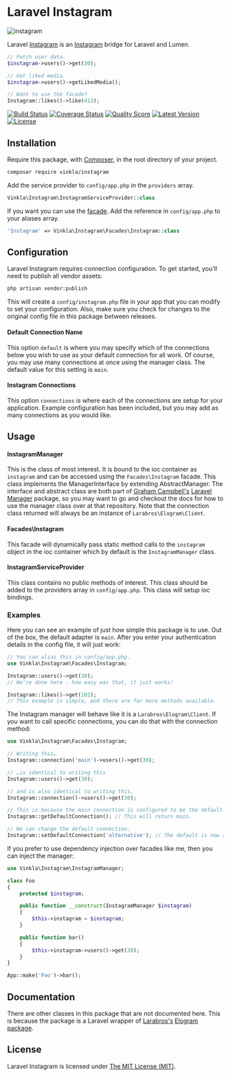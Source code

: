 Laravel Instagram
=================

![instagram](https://cloud.githubusercontent.com/assets/499192/11020990/f0f31dea-8632-11e5-95b1-77e72c7ba271.png)

Laravel [Instagram](http://instagram.com/developer) is an [Instagram](http://instagram.com/developer) bridge for Laravel and Lumen.

```php
// Fetch user data.
$instagram->users()->get(30);

// Get liked media.
$instagram->users()->getLikedMedia();

// Want to use the facade?
Instagram::likes()->like(413);
```

[![Build Status](https://img.shields.io/travis/vinkla/instagram/master.svg?style=flat)](https://travis-ci.org/vinkla/instagram)
[![Coverage Status](https://img.shields.io/scrutinizer/coverage/g/vinkla/instagram.svg?style=flat)](https://scrutinizer-ci.com/g/vinkla/instagram/code-structure)
[![Quality Score](https://img.shields.io/scrutinizer/g/vinkla/instagram.svg?style=flat)](https://scrutinizer-ci.com/g/vinkla/instagram)
[![Latest Version](https://img.shields.io/github/release/vinkla/instagram.svg?style=flat)](https://github.com/vinkla/instagram/releases)
[![License](https://img.shields.io/packagist/l/vinkla/instagram.svg?style=flat)](https://packagist.org/packages/vinkla/instagram)

## Installation
Require this package, with [Composer](https://getcomposer.org/), in the root directory of your project.

```bash
composer require vinkla/instagram
```

Add the service provider to `config/app.php` in the `providers` array.

```php
Vinkla\Instagram\InstagramServiceProvider::class
```

If you want you can use the [facade](http://laravel.com/docs/facades). Add the reference in `config/app.php` to your aliases array.

```php
'Instagram' => Vinkla\Instagram\Facades\Instagram::class
```

## Configuration

Laravel Instagram requires connection configuration. To get started, you'll need to publish all vendor assets:

```bash
php artisan vendor:publish
```

This will create a `config/instagram.php` file in your app that you can modify to set your configuration. Also, make sure you check for changes to the original config file in this package between releases.

#### Default Connection Name

This option `default` is where you may specify which of the connections below you wish to use as your default connection for all work. Of course, you may use many connections at once using the manager class. The default value for this setting is `main`.

#### Instagram Connections

This option `connections` is where each of the connections are setup for your application. Example configuration has been included, but you may add as many connections as you would like.

## Usage

#### InstagramManager

This is the class of most interest. It is bound to the ioc container as `instagram` and can be accessed using the `Facades\Instagram` facade. This class implements the ManagerInterface by extending AbstractManager. The interface and abstract class are both part of [Graham Campbell's](https://github.com/GrahamCampbell) [Laravel Manager](https://github.com/GrahamCampbell/Laravel-Manager) package, so you may want to go and checkout the docs for how to use the manager class over at that repository. Note that the connection class returned will always be an instance of `Larabros\Elogram\Client`.

#### Facades\Instagram

This facade will dynamically pass static method calls to the `instagram` object in the ioc container which by default is the `InstagramManager` class.

#### InstagramServiceProvider

This class contains no public methods of interest. This class should be added to the providers array in `config/app.php`. This class will setup ioc bindings.

### Examples
Here you can see an example of just how simple this package is to use. Out of the box, the default adapter is `main`. After you enter your authentication details in the config file, it will just work:

```php
// You can alias this in config/app.php.
use Vinkla\Instagram\Facades\Instagram;

Instagram::users()->get(30);
// We're done here - how easy was that, it just works!

Instagram::likes()->get(101);
// This example is simple, and there are far more methods available.
```

The Instagram manager will behave like it is a `Larabros\Elogram\Client`. If you want to call specific connections, you can do that with the connection method:

```php
use Vinkla\Instagram\Facades\Instagram;

// Writing this…
Instagram::connection('main')->users()->get(30);

// …is identical to writing this
Instagram::users()->get(30);

// and is also identical to writing this.
Instagram::connection()->users()->get(30);

// This is because the main connection is configured to be the default.
Instagram::getDefaultConnection(); // This will return main.

// We can change the default connection.
Instagram::setDefaultConnection('alternative'); // The default is now alternative.
```

If you prefer to use dependency injection over facades like me, then you can inject the manager:

```php
use Vinkla\Instagram\InstagramManager;

class Foo
{
	protected $instagram;

	public function __construct(InstagramManager $instagram)
	{
		$this->instagram = $instagram;
	}

	public function bar()
	{
		$this->instagram->users()->get(30);
	}
}

App::make('Foo')->bar();
```

## Documentation
There are other classes in this package that are not documented here. This is because the package is a Laravel wrapper of [Larabros's](https://github.com/larabros) [Elogram package](https://github.com/larabros/elogram).

## License

Laravel Instagram is licensed under [The MIT License (MIT)](LICENSE).
